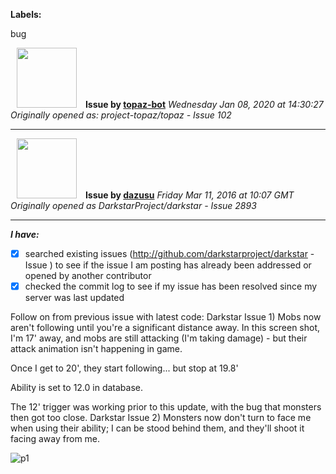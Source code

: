 **Labels:**

bug



<a href="https://github.com/topaz-bot"><img src="https://avatars3.githubusercontent.com/u/59651103?v=4" width="96" height="96" hspace="10"></img></a> **Issue by [topaz-bot](https://github.com/topaz-bot)**
_Wednesday Jan 08, 2020 at 14:30:27_
_Originally opened as: project-topaz/topaz - Issue 102_

----

<a href="https://github.com/dazusu"><img src="https://avatars0.githubusercontent.com/u/7009763?v=4"  width="96" height="96" hspace="10"></img></a> **Issue by [dazusu](https://github.com/dazusu)**
_Friday Mar 11, 2016 at 10:07 GMT_
_Originally opened as DarkstarProject/darkstar - Issue 2893_

----

<!-- remove space and mark with 'x' between [] -->

**_I have:_**
- [x] searched existing issues (http://github.com/darkstarproject/darkstar - Issue ) to see if the issue I am posting has already been addressed or opened by another contributor
- [x] checked the commit log to see if my issue has been resolved since my server was last updated

Follow on from previous issue with latest code:
Darkstar Issue 1) Mobs now aren't following until you're a significant distance away. In this screen shot, I'm 17' away, and mobs are still attacking (I'm taking damage) - but their attack animation isn't happening in game.

Once I get to 20', they start following... but stop at 19.8'

Ability is set to 12.0 in database.

The 12' trigger was working prior to this update, with the bug that monsters then got too close.
Darkstar Issue 2) Monsters now don't turn to face me when using their ability; I can be stood behind them, and they'll shoot it facing away from me.

![p1](https://cloud.githubusercontent.com/assets/7009763/13699238/0c9c1f2a-e771-11e5-9577-c0d6d793f6d8.png)


